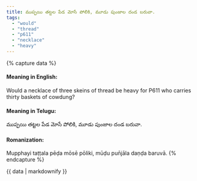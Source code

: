 ```yaml
---
title: ముప్ఫయి తట్టల పేడ మోసే పోలికి, మూడు పుంజాల దండ బరువా.
tags:
  - "would"
  - "thread"
  - "p611"
  - "necklace"
  - "heavy"
---
```


{% capture data %}
#### Meaning in English:
Would a necklace of three skeins of thread be heavy for P611 who carries thirty baskets of cowdung?

#### Meaning in Telugu:
ముప్ఫయి తట్టల పేడ మోసే పోలికి, మూడు పుంజాల దండ బరువా.

#### Romanization:
Mupphayi taṭṭala pēḍa mōsē pōliki, mūḍu pun̄jāla daṇḍa baruvā.
{% endcapture %}

{{ data | markdownify }}


